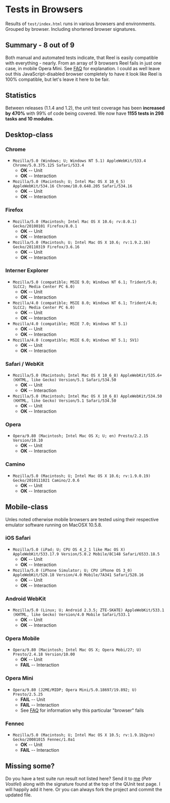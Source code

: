 Tests in Browsers
=================

Results of `test/index.html` runs in various browsers and environments. Grouped by browser. Including shortened browser signatures.


Summary - 8 out of 9
--------------------

Both manual and automated tests indicate, that Reel is easily compatible with everything - nearly.
From an array of 9 browsers Reel fails in just one case, in mobile Opera Mini. See [FAQ][FAQ] for explanation.
I could as well leave out this JavaScript-disabled browser completely to have it look like Reel is 100% compatible, but let's leave it here to be fair.


Statistics
----------

Between releases (1.1.4 and 1.2), the unit test coverage has been **increased by 470%** with 99% of code being covered. We now have **1155 tests in 298 tasks and 10 modules**.


Desktop-class
-------------

### Chrome

* `Mozilla/5.0 (Windows; U; Windows NT 5.1) AppleWebKit/533.4 Chrome/5.0.375.125 Safari/533.4`
  * **OK** -- Unit
  * **OK** -- Interaction
* `Mozilla/5.0 (Macintosh; U; Intel Mac OS X 10_6_5) AppleWebKit/534.16 Chrome/10.0.648.205 Safari/534.16`
  * **OK** -- Unit
  * **OK** -- Interaction


### Firefox

* `Mozilla/5.0 (Macintosh; Intel Mac OS X 10.6; rv:8.0.1) Gecko/20100101 Firefox/8.0.1`
  * **OK** -- Unit
  * **OK** -- Interaction
* `Mozilla/5.0 (Macintosh; U; Intel Mac OS X 10.6; rv:1.9.2.16) Gecko/20110319 Firefox/3.6.16`
  * **OK** -- Unit
  * **OK** -- Interaction


### Interner Explorer

* `Mozilla/5.0 (compatible; MSIE 9.0; Windows NT 6.1; Trident/5.0; SLCC2; Media Center PC 6.0)`
  * **OK** -- Unit
  * **OK** -- Interaction
* `Mozilla/4.0 (compatible; MSIE 8.0; Windows NT 6.1; Trident/4.0; SLCC2; Media Center PC 6.0)`
  * **OK** -- Unit
  * **OK** -- Interaction
* `Mozilla/4.0 (compatible; MSIE 7.0; Windows NT 5.1)`
  * **OK** -- Unit
  * **OK** -- Interaction
* `Mozilla/4.0 (compatible; MSIE 6.0; Windows NT 5.1; SV1)`
  * **OK** -- Unit
  * **OK** -- Interaction


### Safari / WebKit

* `Mozilla/5.0 (Macintosh; Intel Mac OS X 10_6_8) AppleWebKit/535.6+ (KHTML, like Gecko) Version/5.1 Safari/534.50`
  * **OK** -- Unit
  * **OK** -- Interaction
* `Mozilla/5.0 (Macintosh; Intel Mac OS X 10_6_8) AppleWebKit/534.50 (KHTML, like Gecko) Version/5.1 Safari/534.50`
  * **OK** -- Unit
  * **OK** -- Interaction


### Opera

* `Opera/9.80 (Macintosh; Intel Mac OS X; U; en) Presto/2.2.15 Version/10.10`
  * **OK** -- Unit
  * **OK** -- Interaction


### Camino
* `Mozilla/5.0 (Macintosh; U; Intel Mac OS X 10.6; rv:1.9.0.19) Gecko/2010111021 Camino/2.0.6`
  * **OK** -- Unit
  * **OK** -- Interaction


Mobile-class
------------

Unles noted otherwise mobile browsers are tested using their respective emulator software running on MacOSX 10.5.8.


### iOS Safari

* `Mozilla/5.0 (iPad; U; CPU OS 4_2_1 like Mac OS X) AppleWebKit/533.17.9 Version/5.0.2 Mobile/8C148 Safari/6533.18.5`
  * **OK** -- Unit
  * **OK** -- Interaction
* `Mozilla/5.0 (iPhone Simulator; U; CPU iPhone OS 3_0) AppleWebKit/528.18 Version/4.0 Mobile/7A341 Safari/528.16`
  * **OK** -- Unit
  * **OK** -- Interaction


### Android WebKit

* `Mozilla/5.0 (Linux; U; Android 2.3.5; ZTE-SKATE) AppleWebKit/533.1 (KHTML, like Gecko) Version/4.0 Mobile Safari/533.1`
  * **OK** -- Unit
  * **OK** -- Interaction


### Opera Mobile

* `Opera/9.80 (Macintosh; Intel Mac OS X; Opera Mobi/27; U) Presto/2.4.18 Version/10.00`
  * **OK** -- Unit
  * **FAIL** -- Interaction


### Opera Mini

* `Opera/9.80 (J2ME/MIDP; Opera Mini/5.0.18697/19.892; U) Presto/2.5.25`
  * **FAIL** -- Unit
  * **FAIL** -- Interaction
  * See [FAQ][FAQ] for information why this particular "browser" fails


### Fennec

* `Mozilla/5.0 (Macintosh; U; Intel Mac OS X 10.5; rv:1.9.1b2pre) Gecko/20081015 Fennec/1.0a1`
  * **OK** -- Unit
  * **FAIL** -- Interaction


Missing some?
-------------
Do you have a test suite run result not listed here? Send it to [me][pisi] (_Petr Vostřel_) along with the signature found at the top of the QUnit test page. I will happily add it here.
Or you can always fork the project and commit the updated file.



[FAQ]:http://wiki.github.com/pisi/Reel/faq
[pisi]:mailto:petr@vostrel.cz
